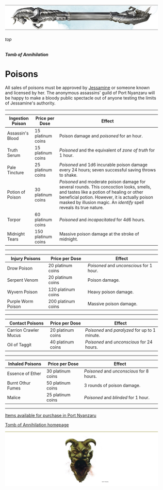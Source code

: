


![immovable rod](../../images/immovable-rod.jpg)

###### top


##### Tomb of Annihilation

# Poisons
All sales of poisons must be approved by [Jessamine](list_of_items_available_for_purchase_in_Port_Nyanzaru.md#jessamine) or someone known and licensed by her. The anonymous assassins' guild of Port Nyanzaru will be happy to make a bloody public spectacle out of anyone testing the limits of Jessamine's authority.

---

|Ingestion Poison|Price per Dose|Effect|
|-|-|-|
|Assassin's Blood       |15 platinum coins|Poison damage and _poisoned_ for an hour.|
|Truth Serum            |15 platinum coins|_Poisoned_ and the equivalent of _zone of truth_ for 1 hour.|
|Pale Tincture          |25 platinum coins|_Poisoned_ and 1d6 incurable poison damage every 24 hours; seven successful saving throws to shake.|
|Potion of Poison|30 platinum coins|_Poisoned_ and moderate poison damage for several rounds. This concoction looks, smells, and tastes like a potion of healing or other beneficial potion. However, it is actually poison masked by illusion magic. An _identify_ spell reveals its true nature.|
|Torpor                 |60 platinum coins|_Poisoned_ and _incapacitated_ for 4d6 hours.|
|Midnight Tears         |150 platinum coins|Massive poison damage at the stroke of midnight.|

---

|Injury Poisons|Price per Dose|Effect|
|-|-|-|
|Drow Poison            |20 platinum coins|_Poisoned_ and _unconscious_ for 1 hour.|
|Serpent Venom          |20 platinum coins|Poison damage.|
|Wyvern Poison          |120 platinum coins|Heavy poison damage.|
|Purple Worm Poison     |200 platinum coins|Massive poison damage.|

---

|Contact Poisons|Price per Dose|Effect|
|-|-|-|
|Carrion Crawler Mucus  |20 platinum coins|_Poisoned_ and _paralyzed_ for up to 1 minute.|
|Oil of Taggit          |40 platinum coins|_Poisoned_ and _unconscious_ for 24 hours.|

---

|Inhaled Poisons|Price per Dose|Effect|
|-|-|-|
|Essence of Ether       |30 platinum coins|_Poisoned_ and _unconscious_ for 8 hours.|
|Burnt Othur Fumes      |50 platinum coins|3 rounds of poison damage.|
|Malice                 |25 platinum coins|_Poisoned_ and _blinded_ for 1 hour.|

---

[Items available for purchase in Port Nyanzaru](list_of_items_available_for_purchase_in_Port_Nyanzaru.md#jessamine)

[Tomb of Annihilation homepage](README.md#top)

![the end](../../images/toa-end.jpg)

